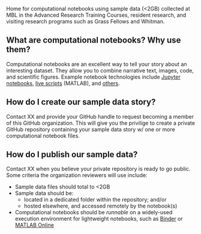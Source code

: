 Home for computational notebooks using sample data (<2GB) collected at MBL in the Advanced Research Training Courses, resident research, and visiting research programs such as Grass Fellows and Whitman.

## What are computational notebooks? Why use them? 
Computational notebooks are an excellent way to tell your story about an interesting dataset. They allow you to combine narrative text, images, code, and scientific figures. Example notebook
technologies include [Jupyter notebooks](https://jupyter.org/), [live scripts](https://www.mathworks.com/help/matlab/matlab_prog/what-is-a-live-script-or-function.html) (MATLAB), and [others](https://en.wikipedia.org/wiki/Notebook_interface).

## How do I create our sample data story? 
Contact XX and provide your GitHub handle to request becoming a member of this GitHub organization. This will give you the privilige to create a private GitHub repository containing your sample data story w/ one or more computational notebook files. 

## How do I publish our sample data? 
Contact XX when you believe your private repository is ready to go public. Some criteria the organization reviewers will use include: 
- Sample data files should total to <2GB
- Sample data should be:
    -  located in a dedicated folder within the repository; and/or
    -  hosted elsewhere, and accessed remotely by the notebook(s)
- Computational notebooks should be _runnable_ on a widely-used execution environment for lightweight notebooks, such as [Binder](https://mybinder.org/) or [MATLAB Online](https://www.mathworks.com/products/matlab-online.html)
